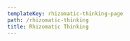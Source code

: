 ```yaml
---
templateKey: rhizomatic-thinking-page
path: /rhizomatic-thinking
title: Rhizomatic Thinking
---
```

